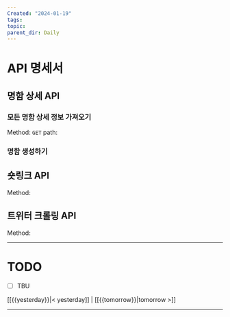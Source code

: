 ```yaml
---
Created: "2024-01-19"
tags: 
topic: 
parent_dir: Daily
---
```

# API 명세서
## 명함 상세 API
### 모든 명함 상세 정보 가져오기
Method: `GET`
path: 
### 명함 생성하기 
## 숏링크 API
Method: 
## 트위터 크롤링 API
Method: 

----
# TODO
- [ ] TBU 
  
[[{{yesterday}}|< yesterday]] | [[{{tomorrow}}|tomorrow >]]  
  
---  
